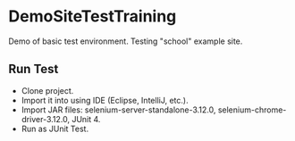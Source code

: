 # DemoSiteTestTraining
Demo of basic test environment. Testing "school" example site.

## Run Test
* Clone project.
* Import it into using IDE (Eclipse, IntelliJ, etc.).
* Import JAR files: selenium-server-standalone-3.12.0, selenium-chrome-driver-3.12.0, JUnit 4.
* Run as JUnit Test.
